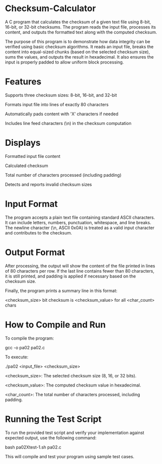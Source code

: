 # Checksum-Calculator

A C program that calculates the checksum of a given text file using 8-bit, 16-bit, or 32-bit checksums. The program reads the input file, processes its content, and outputs the formatted text along with the computed checksum.

The purpose of this program is to demonstrate how data integrity can be verified using basic checksum algorithms. It reads an input file, breaks the content into equal-sized chunks (based on the selected checksum size), sums the values, and outputs the result in hexadecimal. It also ensures the input is properly padded to allow uniform block processing.

# Features
Supports three checksum sizes: 8-bit, 16-bit, and 32-bit

Formats input file into lines of exactly 80 characters

Automatically pads content with 'X' characters if needed

Includes line feed characters (\n) in the checksum computation

# Displays

Formatted input file content

Calculated checksum

Total number of characters processed (including padding)

Detects and reports invalid checksum sizes

# Input Format
The program accepts a plain text file containing standard ASCII characters. It can include letters, numbers, punctuation, whitespace, and line breaks. The newline character (\n, ASCII 0x0A) is treated as a valid input character and contributes to the checksum.

# Output Format
After processing, the output will show the content of the file printed in lines of 80 characters per row. If the last line contains fewer than 80 characters, it is still printed, and padding is applied if necessary based on the checksum size.

Finally, the program prints a summary line in this format:

<checksum_size> bit checksum is <checksum_value> for all <char_count> chars

# How to Compile and Run

To compile the program:

gcc -o pa02 pa02.c

To execute:

./pa02 <input_file> <checksum_size>

<checksum_size>: The selected checksum size (8, 16, or 32 bits).

<checksum_value>: The computed checksum value in hexadecimal.

<char_count>: The total number of characters processed, including padding.

# Running the Test Script
To run the provided test script and verify your implementation against expected output, use the following command:

bash pa02Xtest-1.sh pa02.c

This will compile and test your program using sample test cases.
